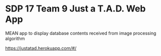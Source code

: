 # SDP 17 Team 9 Just a T.A.D. Web App
MEAN app to display database contents received from image processing algorithm

https://justatad.herokuapp.com/#/
